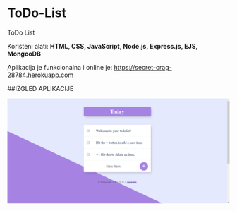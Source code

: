 # ToDo-List
ToDo List

Korišteni alati: **HTML, CSS, JavaScript, Node.js, Express.js, EJS, MongooDB**

Aplikacija je funkcionalna i online je: https://secret-crag-28784.herokuapp.com

##IZGLED APLIKACIJE

![alt text](https://github.com/suncica-negra/ToDo-List/blob/master/public/css/ToDoList.png)
